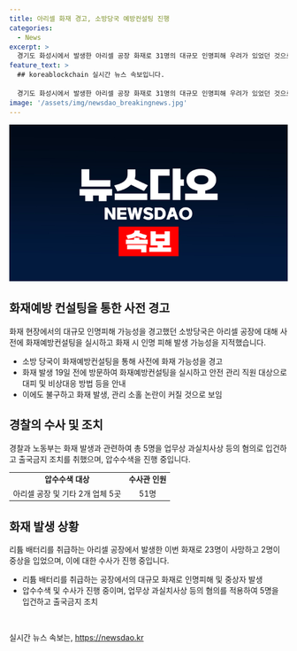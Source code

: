 ```yaml
---
title: 아리셀 화재 경고, 소방당국 예방컨설팅 진행
categories:
  - News
excerpt: >
  경기도 화성시에서 발생한 아리셀 공장 화재로 31명의 대규모 인명피해 우려가 있었던 것으로 드러났습니다. 소방당국은 사고 전 이미 화재 발생 가능성을 경고하고 공장에 화재예방컨설팅을 실시한 사실이 확인되었습니다. 이에도 불구하고 화재가 발생하며 사망자 23명을 내는 참사로 이어졌습니다. 이로써 아리셀의 안전 태만과 관리 소홀 문제가 대두되고 있으며, 경찰과 노동부는 관련 인물들을 법적 조치하고 수사 중입니다. (150자)
feature_text: >
  ## koreablockchain 실시간 뉴스 속보입니다.

  경기도 화성시에서 발생한 아리셀 공장 화재로 31명의 대규모 인명피해 우려가 있었던 것으로 드러났습니다. 소방당국은 사고 전 이미 화재 발생 가능성을 경고하고 공장에 화재예방컨설팅을 실시한 사실이 확인되었습니다. 이에도 불구하고 화재가 발생하며 사망자 23명을 내는 참사로 이어졌습니다. 이로써 아리셀의 안전 태만과 관리 소홀 문제가 대두되고 있으며, 경찰과 노동부는 관련 인물들을 법적 조치하고 수사 중입니다. (150자)
image: '/assets/img/newsdao_breakingnews.jpg'
---
```


<p><img src="/assets/img/newsdao_breakingnews.jpg" alt="koreablockchain 속보" /></p>

<h2 data-ke-size="size26">화재예방 컨설팅을 통한 사전 경고</h2>

<p data-ke-size="size16">화재 현장에서의 대규모 인명피해 가능성을 경고했던 소방당국은 아리셀 공장에 대해 사전에 화재예방컨설팅을 실시하고 화재 시 인명 피해 발생 가능성을 지적했습니다. </p>

<ul>
  <li>소방 당국이 화재예방컨설팅을 통해 사전에 화재 가능성을 경고</li>
  <li>화재 발생 19일 전에 방문하여 화재예방컨설팅을 실시하고 안전 관리 직원 대상으로 대피 및 비상대응 방법 등을 안내</li>
  <li>이에도 불구하고 화재 발생, 관리 소홀 논란이 커질 것으로 보임</li>
</ul>

<h2 data-ke-size="size26">경찰의 수사 및 조치</h2>

<p data-ke-size="size16">경찰과 노동부는 화재 발생과 관련하여 총 5명을 업무상 과실치사상 등의 혐의로 입건하고 출국금지 조치를 취했으며, 압수수색을 진행 중입니다. </p>

<table>
  <tr>
    <td style="text-align: center; height: 17px;"><b>압수수색 대상</b></td>
    <td style="text-align: center; height: 17px;"><b>수사관 인원</b></td>
  </tr>
  <tr>
    <td style="text-align: center; height: 17px;">아리셀 공장 및 기타 2개 업체 5곳</td>
    <td style="text-align: center; height: 17px;">51명</td>
  </tr>
</table>

<h2 data-ke-size="size26">화재 발생 상황</h2>

<p data-ke-size="size16">리튬 배터리를 취급하는 아리셀 공장에서 발생한 이번 화재로 23명이 사망하고 2명이 중상을 입었으며, 이에 대한 수사가 진행 중입니다.</p>

<ul>
  <li>리튬 배터리를 취급하는 공장에서의 대규모 화재로 인명피해 및 중상자 발생</li>
  <li>압수수색 및 수사가 진행 중이며, 업무상 과실치사상 등의 혐의를 적용하여 5명을 입건하고 출국금지 조치</li>
</ul>

<p data-ke-size="size16">&nbsp;</p>
실시간 뉴스 속보는, <a href="https://newsdao.kr" rel="dofollow">https://newsdao.kr</a>


